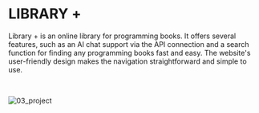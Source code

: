 <html>
<h1> LIBRARY + </h1>
<p> Library + is an online library for programming books. It offers several features, such as an AI chat support via the API connection and a search function for finding any programming books fast and easy. The website's user-friendly design makes the navigation straightforward and simple to use. </p><br>

![03_project](https://github.com/JessicaTodor/e-Library/assets/166739896/16567cae-f797-4f1f-a3e8-d9c92eaadbc8)

</html>
